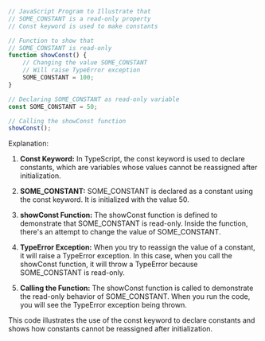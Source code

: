 ```typescript
// JavaScript Program to Illustrate that
// SOME_CONSTANT is a read-only property
// Const keyword is used to make constants

// Function to show that
// SOME_CONSTANT is read-only
function showConst() {
	// Changing the value SOME_CONSTANT
	// Will raise TypeError exception
	SOME_CONSTANT = 100;
}

// Declaring SOME_CONSTANT as read-only variable
const SOME_CONSTANT = 50;

// Calling the showConst function
showConst();
```

Explanation:

1. **Const Keyword:** In TypeScript, the const keyword is used to declare constants, which are variables whose values cannot be reassigned after initialization.

2. **SOME_CONSTANT:** SOME_CONSTANT is declared as a constant using the const keyword. It is initialized with the value 50.

3. **showConst Function:** The showConst function is defined to demonstrate that SOME_CONSTANT is read-only. Inside the function, there's an attempt to change the value of SOME_CONSTANT.

4. **TypeError Exception:** When you try to reassign the value of a constant, it will raise a TypeError exception. In this case, when you call the showConst function, it will throw a TypeError because SOME_CONSTANT is read-only.

5. **Calling the Function:** The showConst function is called to demonstrate the read-only behavior of SOME_CONSTANT. When you run the code, you will see the TypeError exception being thrown.

This code illustrates the use of the const keyword to declare constants and shows how constants cannot be reassigned after initialization.